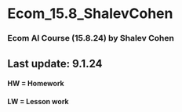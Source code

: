 # Ecom_15.8_ShalevCohen
 ### Ecom AI Course (15.8.24) by Shalev Cohen
 ## Last update: 9.1.24
 #### HW = Homework
 #### LW = Lesson work
